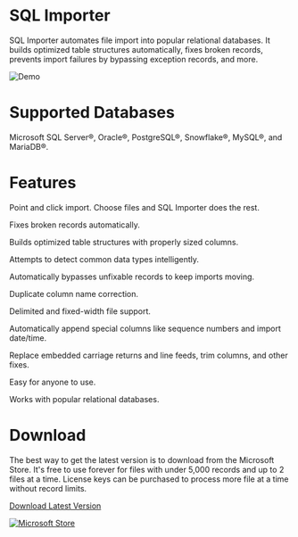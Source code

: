 # SQL Importer
SQL Importer automates file import into popular relational databases. It builds optimized table structures automatically, fixes broken records, prevents import failures by bypassing exception records, and more. 

![Demo](https://www.cullinet.com/images/sql_importer_demo.gif)

# Supported Databases
Microsoft SQL Server®, Oracle®, PostgreSQL®, Snowflake®, MySQL®, and MariaDB®.

# Features
Point and click import. Choose files and SQL Importer does the rest.

Fixes broken records automatically.

Builds optimized table structures with properly sized columns.

Attempts to detect common data types intelligently.

Automatically bypasses unfixable records to keep imports moving.

Duplicate column name correction.

Delimited and fixed-width file support.

Automatically append special columns like sequence numbers and import date/time.

Replace embedded carriage returns and line feeds, trim columns, and other fixes.

Easy for anyone to use.

Works with popular relational databases.

# Download
The best way to get the latest version is to download from the Microsoft Store. It's free to use forever for files with under 5,000 records and up to 2 files at a time. License keys can be purchased to process more file at a time without record limits.

[Download Latest Version](https://apps.microsoft.com/store/detail/XP9M2FBRLMTWKV)

[![Microsoft Store](https://get.microsoft.com/images/en-us%20dark.svg)](https://apps.microsoft.com/store/detail/XP9M2FBRLMTWKV)
